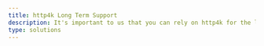 ```yaml
---
title: http4k Long Term Support
description: It's important to us that you can rely on http4k for the long term. That's why we offer Long Term Support (LTS) for our releases.
type: solutions
---
```


